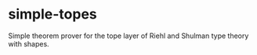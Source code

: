 # simple-topes
Simple theorem prover for the tope layer of Riehl and Shulman type theory with shapes.
